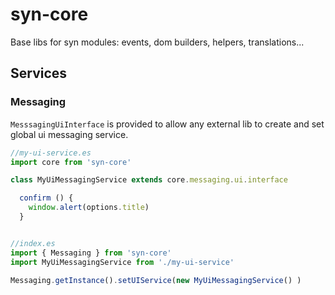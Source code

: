 # syn-core
Base libs for syn modules: events, dom builders, helpers, translations...


## Services

### Messaging
`MesssagingUiInterface` is provided to allow any external lib to create and set global ui messaging service.

```js
//my-ui-service.es
import core from 'syn-core'

class MyUiMessagingService extends core.messaging.ui.interface

  confirm () {
    window.alert(options.title)
  }

```

```js

//index.es
import { Messaging } from 'syn-core'
import MyUiMessagingService from './my-ui-service'

Messaging.getInstance().setUIService(new MyUiMessagingService() )

```
